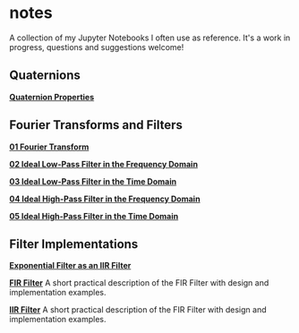 # notes
A collection of my Jupyter Notebooks I often use as reference. It's a work in progress, questions and suggestions welcome!

## Quaternions

[**Quaternion Properties**](https://github.com/aerdos/notes/blob/master/Quaternion%20Properties.ipynb)

## Fourier Transforms and Filters

[**01 Fourier Transform**](https://github.com/aerdos/notes/blob/master/Filters%2001%20Fourier%20Transform.ipynb)

[**02 Ideal Low-Pass Filter in the Frequency Domain**](https://github.com/aerdos/notes/blob/master/02%20Ideal%20Low-Pass%20Frequency%20Domain.ipynb)

[**03 Ideal Low-Pass Filter in the Time Domain**](https://github.com/aerdos/notes/blob/master/03%20Ideal%20Low-Pass%20Time%20Domain.ipynb)

[**04 Ideal High-Pass Filter in the Frequency Domain**](https://github.com/aerdos/notes/blob/master/04%20Ideal%20High-Pass%20Time%20Domain.ipynb)

[**05 Ideal High-Pass Filter in the Time Domain**](https://github.com/aerdos/notes/blob/master/05%20Frequency%20Response.ipynb)

## Filter Implementations

[**Exponential Filter as an IIR Filter**](https://github.com/aerdos/notes/blob/master/Exponential%20Filter%20as%20an%20IIR%20Filter.ipynb)

[**FIR Filter**](https://github.com/aerdos/notes/blob/master/FIR%20Filter.ipynb)
A short practical description of the FIR Filter with design and implementation examples.

[**IIR Filter**](https://github.com/aerdos/notes/blob/master/IIR%20Filter.ipynb)
A short practical description of the FIR Filter with design and implementation examples.